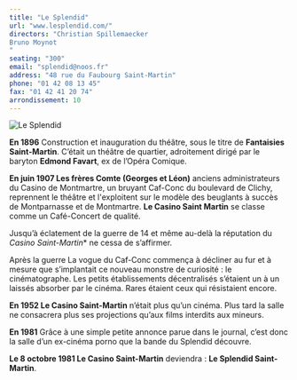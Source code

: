 ```yaml
---
title: "Le Splendid"
url: "www.lesplendid.com/"
directors: "Christian Spillemaecker
Bruno Moynot
"
seating: "300"
email: "splendid@noos.fr"
address: "48 rue du Faubourg Saint-Martin"
phone: "01 42 08 13 45"
fax: "01 42 41 20 74"
arrondissement: 10
---
```


![Le Splendid](../images/10eme/le-splendid/le-splendid-1.jpg)

**En 1896** Construction et inauguration du théâtre, sous le titre de **Fantaisies Saint-Martin**. C’était un théâtre de quartier, adroitement dirigé par le baryton **Edmond Favart**, ex de l’Opéra Comique.

**En juin 1907 Les frères Comte (Georges et Léon)** anciens administrateurs du Casino de Montmartre, un bruyant Caf-Conc du boulevard de Clichy, reprennent le théâtre et l'exploitent sur le modèle des beuglants à succès de Montparnasse et de Montmartre. **Le Casino Saint Martin** se classe comme un Café-Concert de qualité.

Jusqu’à éclatement de la guerre de 14 et même au-delà la réputation du *Casino Saint-Martin** ne cessa de s’affirmer.

Après la guerre La vogue du Caf-Conc commença à décliner au fur et à mesure que s’implantait ce nouveau monstre de curiosité : le cinématographe. Les petits établissements décentralisés s’étaient un à un laissés absorber par le cinéma. Rares étaient ceux qui résistaient encore.

**En 1952 Le Casino Saint-Martin** n’était plus qu’un cinéma.
Plus tard la salle ne consacrera plus ses projections qu’aux films interdits aux mineurs.

**En 1981** Grâce à une simple petite annonce parue dans le journal, c’est donc la salle d’un ex-cinéma porno que la bande du Splendid découvre.

**Le 8 octobre 1981 Le Casino Saint-Martin** deviendra : **Le Splendid Saint-Martin**.       
